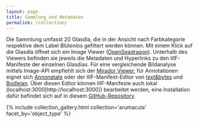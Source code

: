 ```yaml
---
layout: page
title: Sammlung und Metadaten
permalink: /collection/
---
```


Die Sammlung umfasst 20 Glasdia, die in der Ansicht nach Farbkategorie respektive dem Label *Blütenlos* gefiltert werden können. Mit einem Klick auf die Glasdia öffnet sich ein Image Viewer ([OpenSeadragon](https://openseadragon.github.io/)). Unterhalb des Viewers befinden sie jeweils die Metadaten und Hyperlinks zu den IIIF-Manifeste der einzelnen Glasdias. Für eine vergleichende Bildanalyse mittels Image-API empfiehlt sich der [Mirador Viewer](https://projectmirador.org/), für Annotationen eignet sich [Annonatate](https://annonatate.herokuapp.com/) oder der IIIF-Manifest-Editor von [text&bytes](https://iiif-manifest-editor.textandbytes.com/) und [Bodleian](https://digital.bodleian.ox.ac.uk/manifest-editor). Über diesen Editor können IIIF-Manifeste auch lokal (localhost:3000[http://localhost:3000]) bearbeitet werden, eine Installation dafür befindet sich auf in diesem [GitHub-Repository](https://github.com/bodleian/iiif-manifest-editor/).


{% include collection_gallery.html collection='arumacula' facet_by='object_type' %}
